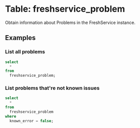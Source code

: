 # Table: freshservice_problem

Obtain information about Problems in the FreshService instance.

## Examples

### List all problems

```sql
select
  *
from
  freshservice_problem;
```

### List problems that're not known issues

```sql
select
  *
from
  freshservice_problem
where
  known_error = false;
```
